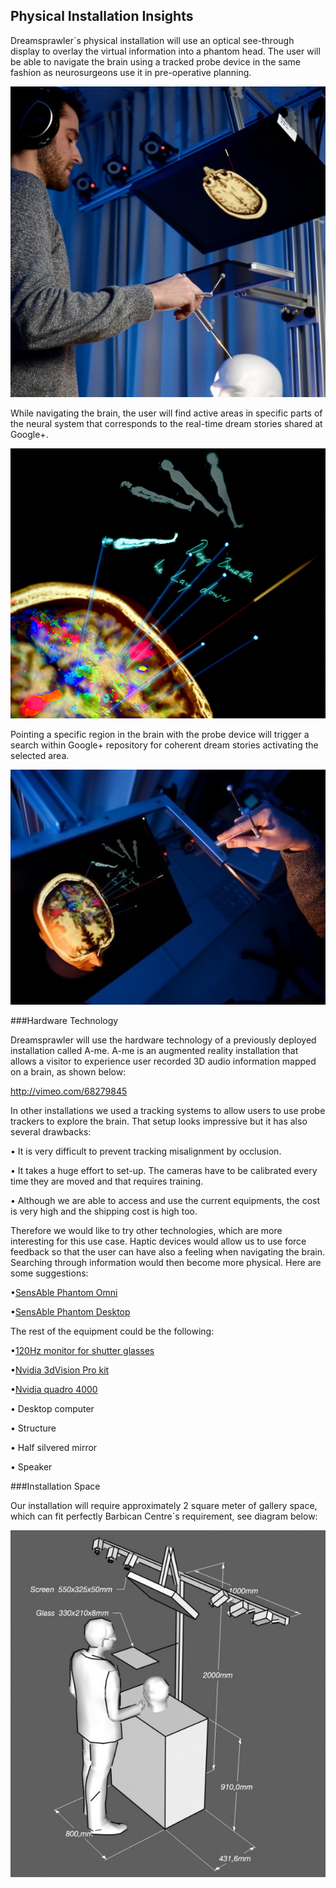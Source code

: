 ## Physical Installation Insights

Dreamsprawler`s physical installation will use an optical see-through display to overlay the virtual information into a phantom head. The user will be able to navigate the brain using a tracked probe device in the same fashion as neurosurgeons use it in pre-operative planning. 

![Dreamsprawler Device](../project_images/A-me.png?raw=true "Dreamsprawler Device")


While navigating the brain, the user will find active areas in specific parts of the neural system that corresponds to the real-time dream stories shared at Google+.

![Dreamsprawler Navigation 2](../project_images/Ame_point1-640x427.png?raw=true "Navigation 1")

Pointing a specific region in the brain with the probe device will trigger a search within Google+ repository for coherent dream stories activating the selected area.

![Dreamsprawler Navigation 2](../project_images/Ame_point2-640x427.jpg?raw=true "Navigation 1")


###Hardware Technology

Dreamsprawler will use the hardware technology of a previously deployed installation called A-me. A-me is an augmented reality installation that allows a visitor to experience user recorded 3D audio information mapped on a brain, as shown below:

http://vimeo.com/68279845


In other installations we used a tracking systems to allow users to use probe trackers to explore the brain.  That setup looks impressive but it has also several drawbacks:

• It is very difficult to prevent tracking misalignment by occlusion. 


• It takes a huge effort to set-up. The cameras have to be calibrated every time they are moved and that requires training.


• Although we are able to access and use the current equipments, the cost is very high and the shipping cost is high too.

Therefore we would like to try other technologies, which are more interesting for this use case. Haptic devices would allow us to use force feedback so that the user can have also a feeling when navigating the brain. Searching through information would then become more physical. Here are some suggestions:


•[SensAble Phantom Omni](http://goo.gl/ROsRWE)


•[SensAble Phantom Desktop](http://goo.gl/7NelHl)


The rest of the equipment could be the following:

•[120Hz monitor for shutter glasses](http://goo.gl/6OOI1C)


•[Nvidia 3dVision Pro kit](http://goo.gl/cHviq5)


•[Nvidia quadro 4000](http://goo.gl/s7s47p)

• Desktop computer

• Structure

• Half silvered mirror

• Speaker




###Installation Space

Our installation will require approximately 2 square meter of gallery space, which can fit perfectly Barbican Centre`s requirement, see diagram below:

![Installation Space](../project_images/A-me_space.jpg?raw=true "Installation Space")


